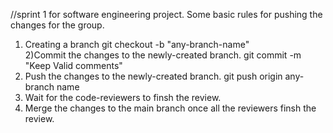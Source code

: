 //sprint 1 for software engineering project.
Some basic rules for pushing the changes for the group.<br/>
1) Creating a branch
git checkout -b "any-branch-name"<br />
2)Commit the changes to the newly-created branch.
git commit -m "Keep Valid comments"<br />
3) Push the changes to the newly-created branch.
git push origin any-branch name<br />
4) Wait for the code-reviewers to finsh the review.
5) Merge the changes to the main branch once all the reviewers finsh the review.<br />
